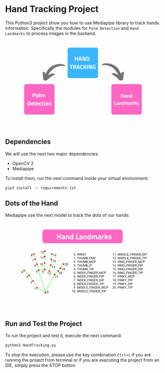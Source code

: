 # Hand Tracking Project

This Python3 project show you how to use Mediapipe library to track hands information. Specifically the modules for `Palm Detection` and `Hand Landmarks` to process images in the backend.

![mediapipe modules](./images/mediapipe_handtracking.png)

## Dependencies

We will use the next two major dependencies:
* OpenCV 2
* Mediapipe

To install them, run the next command inside your virtual environment:
```bash
pip3 install -r requirements.txt
```

## Dots of the Hand

Mediapipe use the next model to track the dots of our hands:

![mediapipe model](./images/hand_points.png)

## Run and Test the Project

To run the project and test it, execute the next command:
```bash
python3 HandTracking.py
```

To stop the execution, please use the key combination `Ctrl+C` if you are running the project from terminal or if you are executing the project from an IDE, simply press the STOP button.
